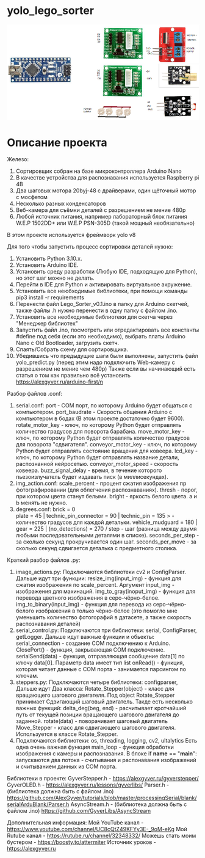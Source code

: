 # yolo_lego_sorter
![img](scheme.png)

# Описание проекта
Железо:
  1. Сортировщик собран на базе микроконтроллера Arduino Nano
  2. В качестве устройства для распознавания используется Raspberry pi 4B
  3. Два шаговых мотора 20byj-48 с драйверами, один щёточный мотор с мосфетом
  4. Несколько разных конденсаторов
  5. Веб-камера для съёмки деталей с разрешением не мение 480p
  6. Любой источник питания, например лабораторный блок питания W.E.P 1502DD+ или W.E.P PSN-305D (такой мощный необязательно)

В этом проекте используется фреймворк yolo v8

Для того чтобы запустить процесс сортировки деталей нужно:
  1. Установить Python 3.10.x.
  2. Установить Arduino IDE.
  3. Установить среду разработки (Любую IDE, подходящую для Python), но этот шаг можно не делать.
  4. Перейти в IDE для Python и активировать виртуальное акружение.
  5. Установить все неюбходимые библиотеки, при помощи команды pip3 install -r requirements
  6. Перенести файл Lego_Sorter_v0.1.ino в папку для Arduino скетчей, также файлы .h нужно перенести в одну папку с файлом .ino.
  7. Установить все необходимые библиотеки для скетча через "Менеджер библиотек"
  8. Запустить файл .ino, посмотреть или отредактировать все константы #define под себя (если это необходимо), выбрать платы Arduino Nano с Old Bootloader, загрузить скетч.
  9. Спаять/Собрать схему для сортировщика.
  10. Убедившись что предыдущие шаги были выполнены, запустить файл yolo_predict.py (перед этим надо подключить Web-камеру с разрешением не мение чем 480p)
Также если вы начинающий есть статья о том как правильно всё установить https://alexgyver.ru/arduino-first/n

Разбор файлов .conf:
   1. serial.conf:
        port - COM порт, по которому Arduino будет общаться с компьютером.
        port_baudrate - Скорость общения Arduino с компьютером в бодах (В этом проекте достаточно будет 9600).
        rotate_motor_key - ключ, по которому Python будет отправлять количество градусов для поворота барабана.
        move_motor_key - ключ, по которому Python будет отправлять количество градусов для поворота "сдвигателя".
        conveyor_motor_key - ключ, по которому Python будет отправлять состояние вращения для ковеера.
        lcd_key - ключ, по которому Python будет отправлять название детали, распознанной нейросетью.
        conveyor_motor_speed - скорость ковеера.
        buzz_signal_delay - время, в течение которого пьезоизлучатель будет издавать писк (в миллисекундах).
   3. img_action.conf:
      scale_percent - процент сжатия изображения пр фотографировании (для облегчения распознаваниях).
      thresh - порог, при котором цвета станут белыми.
      bright - яркость белого цвета.
      a и b менять не нужно.
   4. degrees.conf:
      brick = 0                    \
      plate = 45                   |
      technic_pin_connector = 90   |
      technic_pin = 135            > - количество градусов для каждой детальки.
      vehicle_mudguard = 180       |
      gear = 225                   |
      (no_detections) = 270        /
      step - шаг (разница между двумя любыми последовательными деталями в списке).
      seconds_per_step - за сколько секунд прокручивается один шаг.
      seconds_per_move - за сколько секунд сдвигается деталька с предметного столика.

Краткий разбор файлов .py:
  1. image_actions.py:
     Подключаются библиотеки cv2 и ConfigParser.
     Дальше идут три функции:
       resize_img(input_img) - функция для сжатия изображения по scale_percent. Аргумент input_img - изображения для махинаций.
       img_to_gray(inoput_img) - функция для перевода цветного изображения в серо-чёрно-белое.
       img_to_binary(input_img) - функция для перевода из серо-чёрно-белого изображения в только чёрно-белое (это помогло мне уменьшить количество фотогорафий в датасете, а также скорость распознавания деталей)
  2. serial_control.py:
     Подключаются три библиотеки: serial, ConfigParser, getLogger.
     Дальше идут важные функции и обьекты:
       serial_connection - создание COM подключению к Arduino.
       ClosePort() - функция, закрывающая COM подключение.
       serialSend(data) - функция, отправляющая сообщение data[1] по ключу data[0]. Параметр data имеет тип list
       onRead() - функция, которая читает данные с COM порта - занимается парсингом по ключам.
  3. steppers.py:
     Подключаются четыре библиотеки: configparser, 
     Дальше идут Два класса:
       Rotate_Stepper(object) - класс для вращающего шагового двигателя. Под object Rotate_Stepper принимает Сдвигающий шаговый двигатель. Такде есть несколько важных функций:
          delta_deg(beg, end) - расчитывает кротчайший путь от текущей позиции вращающего шагового двигателя до заданной.
          rotate(data) - поворачивает шаговый двигатель
       Move_Stepper - класс для сдвигающего шагового двигателя. Используется в классе Rotate_Stepper.
  4. Подключаются библиотеки: os, threading, logging, cv2, ultalytics
     Есть одна очень важная функция main_loop - функция обработки изображения с камеры и распознавания.
     В блоке if __name__ == "__main__": запускаются два потока - считывания и распонавания изображений и считыванием данных из COM порта.

Библиотеки в проекте:
  GyverStepper.h - https://alexgyver.ru/gyverstepper/
  GyverOLED.h - https://alexgyver.ru/lessons/gyverlibs/
  Parser.h - (библиотека должна быть с файлом .ino) https://github.com/AlexGyver/tutorials/blob/master/processingSerial/blank/serialArduBlank/Parser.h
  AsyncStream.h - (библиотека должна быть с файлом .ino) https://github.com/GyverLibs/AsyncStream

Дополнительная информация:
  Мой YouTube канал - https://www.youtube.com/channel/UC8cQtZ49KFYy3E-_9oM-eKg
  Мой Rutube канал - https://rutube.ru/channel/32348332/
  Можешь стать моим бустером - https://boosty.to/attermiter
  Источник уроков - https://alexgyver.ru
